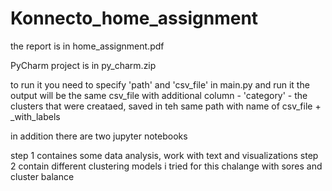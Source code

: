 # Konnecto_home_assignment

the report is in home_assignment.pdf


PyCharm project is in py_charm.zip

to run it you need to specify 'path' and 'csv_file' in main.py and run it
the output will be the same csv_file with additional column - 'category' - the clusters that were creataed, saved in teh same path with name of csv_file + _with_labels


in addition there are two jupyter notebooks

step 1 containes some data analysis, work with text and visualizations
step 2 contain different clustering models i tried for this chalange with sores and cluster balance
